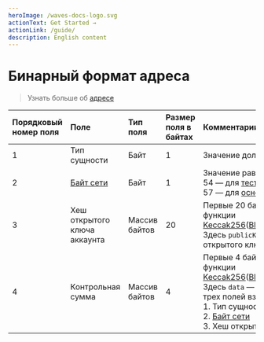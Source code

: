 ```yaml
---
heroImage: /waves-docs-logo.svg
actionText: Get Started →
actionLink: /guide/
description: English content
---
```

<!---
your comment goes here
and here
-->
# Бинарный формат адреса

> Узнать больше об [адресе](/blockchain/account/address.md)

|Порядковый номер поля | Поле | Тип поля | Размер поля в байтах | Комментарии |
| :--- | :--- | :--- | :--- | :--- |
| 1 | Тип сущности | Байт | 1 | Значение должно равняться 1 |
| 2 | [Байт сети](/blockchain/blockchain-network/chain-id.md) | Байт | 1 | Значение равно:<br>54 — для [тестовой сети](/blockchain/blockchain-network/test-network.md)<br>57 — для [основной сети](/blockchain/blockchain-network/main-network.md) |
| 3 | Хеш открытого ключа аккаунта | Массив байтов | 20 | Первые 20 байтов результата хеш-функции [Keccak256](https://en.wikipedia.org/wiki/SHA-3)([Blake2b256](https://en.wikipedia.org/wiki/BLAKE_%28hash_function%29)(`publicKey`)).<br>Здесь `publicKey` — массив байтов открытого ключа аккаунта |
| 4 | Контрольная сумма | Массив байтов | 4  | Первые 4 байта результата хеш-функции [Keccak256](https://ru.wikipedia.org/wiki/SHA-3)([Blake2b256](https://ru.wikipedia.org/wiki/BLAKE_%28хеш-функция%29)(`data`)).<br>Здесь `data` — массива байтов из трех полей взятых вместе:<br> 1.&nbsp;Тип сущности <br> 2.&nbsp;[Байт сети](/blockchain/blockchain-network/chain-id.md)<br> 3.&nbsp;Хеш открытого ключа аккаунта |

